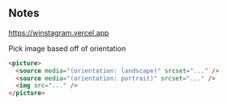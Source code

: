 ## Notes

https://winstagram.vercel.app

Pick image based off of orientation

```html
<picture>
  <source media="(orientation: landscape)" srcset="..." />
  <source media="(orientation: portrait)" srcset="..." />
  <img src="..." />
</picture>
```
